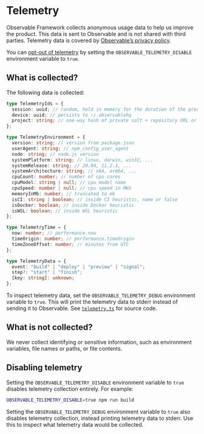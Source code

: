 # Telemetry

Observable Framework collects anonymous usage data to help us improve the product. This data is sent to Observable and is not shared with third parties. Telemetry data is covered by [Observable’s privacy policy](https://observablehq.com/privacy-policy).

You can [opt-out of telemetry](#disabling-telemetry) by setting the `OBSERVABLE_TELEMETRY_DISABLE` environment variable to `true`.

## What is collected?

The following data is collected:

```ts
type TelemetryIds = {
  session: uuid; // random, held in memory for the duration of the process
  device: uuid; // persists to ~/.observablehq
  project: string; // one-way hash of private salt + repository URL or cwd
};

type TelemetryEnvironment = {
  version: string; // version from package.json
  userAgent: string; // npm_config_user_agent
  node: string; // node.js version
  systemPlatform: string; // linux, darwin, win32, ...
  systemRelease: string; // 20.04, 11.2.3, ...
  systemArchitecture: string; // x64, arm64, ...
  cpuCount: number; // number of cpu cores
  cpuModel: string | null; // cpu model name
  cpuSpeed: number | null; // cpu speed in MHz
  memoryInMb: number; // truncated to mb
  isCI: string | boolean; // inside CI heuristic, name or false
  isDocker: boolean; // inside Docker heuristic
  isWSL: boolean; // inside WSL heuristic
};

type TelemetryTime = {
  now: number; // performance.now
  timeOrigin: number; // performance.timeOrigin
  timeZoneOffset: number; // minutes from UTC
};

type TelemetryData = {
  event: "build" | "deploy" | "preview" | "signal";
  step?: "start" | "finish";
  [key: string]: unknown;
};
```

To inspect telemetry data, set the `OBSERVABLE_TELEMETRY_DEBUG` environment variable to `true`. This will print the telemetry data to stderr instead of sending it to Observable. See [`telemetry.ts`](https://github.com/observablehq/framework/blob/main/src/telemetry.ts) for source code.

## What is not collected?

We never collect identifying or sensitive information, such as environment variables, file names or paths, or file contents.

## Disabling telemetry

Setting the `OBSERVABLE_TELEMETRY_DISABLE` environment variable to `true` disables telemetry collection entirely. For example:

```sh
OBSERVABLE_TELEMETRY_DISABLE=true npm run build
```

Setting the `OBSERVABLE_TELEMETRY_DEBUG` environment variable to `true` also disables telemetry collection, instead printing telemetry data to stderr. Use this to inspect what telemetry data would be collected.

